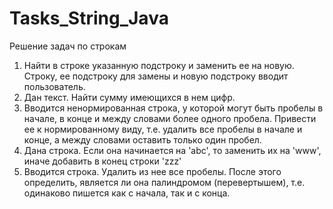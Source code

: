 # Tasks_String_Java
Решение задач по строкам 
1.  Найти в строке указанную подстроку и заменить ее на новую. Строку, ее подстроку для замены и новую подстроку вводит пользователь.
2.  Дан текст. Найти сумму имеющихся в нем цифр.
3.  Вводится ненормированная строка, у которой могут быть пробелы в начале, в конце и между словами более одного пробела.
Привести ее к нормированному виду, т.е. удалить все пробелы в начале и конце, а между словами оставить только один пробел.
4.  Дана строка. Если она начинается на 'abc', то заменить их на 'www', иначе добавить в конец строки 'zzz'
5.  Вводится строка. Удалить из нее все пробелы.  После этого определить, является ли она палиндромом (перевертышем), т.е. одинаково пишется как с начала, так и с конца.
